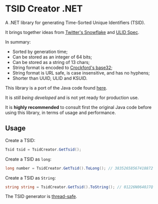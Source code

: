 ﻿TSID Creator .NET
======================================================
A .NET library for generating Time-Sorted Unique Identifiers (TSID).

It brings together ideas from [Twitter's Snowflake](https://github.com/twitter-archive/snowflake/tree/snowflake-2010) and [ULID Spec](https://github.com/ulid/spec).

In summary:

*   Sorted by generation time;
*   Can be stored as an integer of 64 bits;
*   Can be stored as a string of 13 chars;
*   String format is encoded to [Crockford's base32](https://www.crockford.com/base32.html);
*   String format is URL safe, is case insensitive, and has no hyphens;
*   Shorter than UUID, ULID and KSUID.


This library is a port of the Java code found [here](https://github.com/f4b6a3/tsid-creator).

It is *still being developed* and is not yet ready for production use.

It is **highly recommended** to consult first the original Java code before using this library, 
in terms of usage and performance.

## Usage

Create a TSID:

```csharp
Tsid tsid = TsidCreator.GetTsid();
```

Create a TSID as `long`:

```csharp
long number = TsidCreator.GetTsid().ToLong(); // 38352658567418872
```

Create a TSID as `String`:

```csharp
string string = TsidCreator.GetTsid().ToString(); // 01226N0640J7Q
```

The TSID generator is [thread-safe](https://en.wikipedia.org/wiki/Thread_safety).